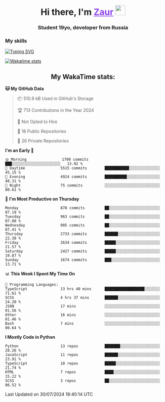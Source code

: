 <h1 align="center">
    Hi there, I'm 
    <a href="https://t.me/skyguy" target="_blank" style="color: #8C43EA">Zaur</a>
    <img src="https://github.com/blackcater/blackcater/raw/main/images/Hi.gif" height="32">
</h1>

<h3 align="center">
    Student 19yo, developer from Russia
</h3>  

### **My skills**
[![Typing SVG](https://readme-typing-svg.herokuapp.com?font=Oxanium&duration=3000&pause=1500&color=8C43EA&height=30&lines=JavaScript/TypeScript:+React.js,+Next.js;HTML+(PUG),+CSS+(SCSS);Python:+FastAPI,+Flask,+Aiogram,+Telethon;SQL:+PostgreSQL,+SQLite)](https://git.io/typing-svg)

[![Wakatime stats](https://github-readme-stats.vercel.app/api/wakatime?username=skyguy&hide_title=true&show_icons=true&title_color=8C43EA&icon_color=BE57EA&bg_color=30,191919,341b56&text_color=B1B1B1&border_radius=10&hide_border=true)](https://github.com/anuraghazra/github-readme-stats)


<h2 align="center"> My WakaTime stats: </h2>

<!--START_SECTION:waka-->
**🐱 My GitHub Data** 

> 📦 510.9 kB Used in GitHub's Storage 
 > 
> 🏆 713 Contributions in the Year 2024
 > 
> 🚫 Not Opted to Hire
 > 
> 📜 18 Public Repositories 
 > 
> 🔑 26 Private Repositories 
 > 
**I'm an Early 🐤** 

```text
🌞 Morning                1700 commits        ███░░░░░░░░░░░░░░░░░░░░░░   13.92 % 
🌆 Daytime                5515 commits        ███████████░░░░░░░░░░░░░░   45.15 % 
🌃 Evening                4924 commits        ██████████░░░░░░░░░░░░░░░   40.31 % 
🌙 Night                  75 commits          ░░░░░░░░░░░░░░░░░░░░░░░░░   00.61 % 
```
📅 **I'm Most Productive on Thursday** 

```text
Monday                   878 commits         ██░░░░░░░░░░░░░░░░░░░░░░░   07.19 % 
Tuesday                  963 commits         ██░░░░░░░░░░░░░░░░░░░░░░░   07.88 % 
Wednesday                905 commits         ██░░░░░░░░░░░░░░░░░░░░░░░   07.41 % 
Thursday                 2733 commits        ██████░░░░░░░░░░░░░░░░░░░   22.38 % 
Friday                   2634 commits        █████░░░░░░░░░░░░░░░░░░░░   21.57 % 
Saturday                 2427 commits        █████░░░░░░░░░░░░░░░░░░░░   19.87 % 
Sunday                   1674 commits        ███░░░░░░░░░░░░░░░░░░░░░░   13.71 % 
```


📊 **This Week I Spent My Time On** 

```text
💬 Programming Languages: 
TypeScript               13 hrs 40 mins      ██████████████████░░░░░░░   71.61 % 
SCSS                     4 hrs 37 mins       ██████░░░░░░░░░░░░░░░░░░░   24.20 % 
JSON                     17 mins             ░░░░░░░░░░░░░░░░░░░░░░░░░   01.56 % 
Other                    16 mins             ░░░░░░░░░░░░░░░░░░░░░░░░░   01.46 % 
Bash                     7 mins              ░░░░░░░░░░░░░░░░░░░░░░░░░   00.64 % 
```

**I Mostly Code in Python** 

```text
Python                   13 repos            ███████░░░░░░░░░░░░░░░░░░   28.26 % 
JavaScript               11 repos            ██████░░░░░░░░░░░░░░░░░░░   23.91 % 
TypeScript               10 repos            █████░░░░░░░░░░░░░░░░░░░░   21.74 % 
HTML                     7 repos             ████░░░░░░░░░░░░░░░░░░░░░   15.22 % 
SCSS                     3 repos             ██░░░░░░░░░░░░░░░░░░░░░░░   06.52 % 
```




 Last Updated on 30/07/2024 18:40:14 UTC
<!--END_SECTION:waka-->
